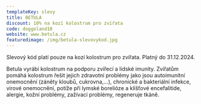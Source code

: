 ```yaml
---
templateKey: slevy
title: BETULA
discount: 10% na kozí kolostrum pro zvířata
code: doggoland10
website: www.betula.cz
featuredimage: /img/betula-slevovykod.jpg
---
```

Slevový kód platí pouze na kozí kolostrum pro zvířata. Platný do 31.12.2024. 

Betula vyrábí kolostrum na podporu zvířecí a lidské imunity. Zvířatům pomáhá kolostrum řešit jejich zdravotní problémy jako jsou autoimunitní onemocnění (záněty kloubů, cukrovna,...), chronické a bakteriální infekce, virové onemocnění, potíže při lymské borelióze a klíšťové encefalitide, alergie, kožní problémy, zažívací problémy, regeneruje tkáně.